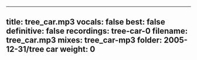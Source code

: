 
---
title: tree_car.mp3
vocals: false
best: false
definitive: false
recordings: tree-car-0
filename: tree_car.mp3
mixes: tree_car-mp3
folder: 2005-12-31/tree car
weight: 0
---
